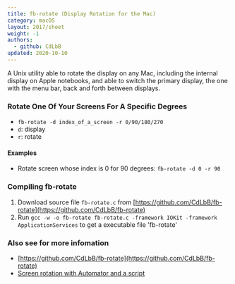 ```yaml
---
title: fb-rotate (Display Rotation for the Mac)
category: macOS
layout: 2017/sheet
weight: -1
authors:
  - github: CdLbB
updated: 2020-10-10
---
```


A Unix utility able to rotate the display on any Mac, including the internal display on Apple notebooks, and able to switch the primary display, the one with the menu bar, back and forth between displays.

### Rotate One Of Your Screens For A Specific Degrees
* `fb-rotate -d index_of_a_screen -r 0/90/180/270`
* `d`: display
* `r`: rotate

#### Examples
* Rotate screen whose index is 0 for 90 degrees: `fb-rotate -d 0 -r 90`

### Compiling fb-rotate

1. Download source file `fb-rotate.c` from [https://github.com/CdLbB/fb-rotate](https://github.com/CdLbB/fb-rotate)
2. Run `gcc -w -o fb-rotate fb-rotate.c -framework IOKit -framework ApplicationServices` to get a executable file 'fb-rotate'

### Also see for more infomation
* [https://github.com/CdLbB/fb-rotate](https://github.com/CdLbB/fb-rotate)
* [Screen rotation with Automator and a script](https://discussions.apple.com/thread/7588942)
